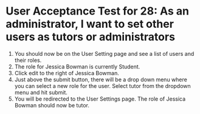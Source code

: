 # User Acceptance Test for 28: As an administrator, I want to set other users as tutors or administrators

1. You should now be on the User Setting page and see a list of users and their roles.
2. The role for Jessica Bowman is currently Student.
3. Click edit to the right of Jessica Bowman.
4. Just above the submit button, there will be a drop down menu where you can select a new role for the user. Select tutor from the dropdown menu and hit submit.
5. You will be redirected to the User Settings page. The role of Jessica Bowman should now be tutor.